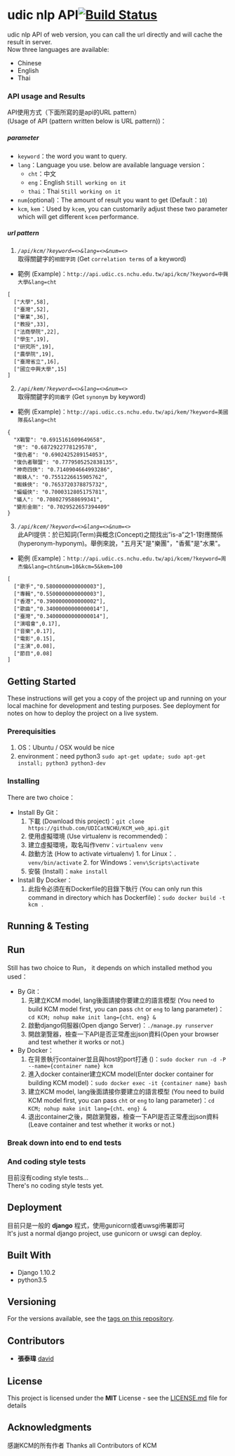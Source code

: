 # udic nlp API[![Build Status](https://travis-ci.org/UDICatNCHU/PTT_KCM_API.svg?branch=master)](https://travis-ci.org/UDICatNCHU/PTT_KCM_API)


udic nlp API of web version, you can call the url directly and will cache the result in server.  
Now three languages are available:
* Chinese
* English
* Thai


### API usage and Results

API使用方式（下面所寫的是api的URL pattern）  
(Usage of API (pattern written below is URL pattern))：

##### parameter

* `keyword`：the word you want to query.
* `lang`：Language you use. below are available language version：
  * `cht`：中文
  * `eng`：English `Still working on it`
  * `thai`：Thai `Still working on it`
* `num`(optional)：The amount of result you want to get (Default：`10`)
* `kcm`, `kem`：Used by `kcem`, you can customarily adjust these two parameter which will get different `kcem` performance.

##### url pattern

1. *`/api/kcm/?keyword=<>&lang=<>&num=<>`*  
  取得關鍵字的`相關字詞` (Get `correlation terms` of a keyword)
  * 範例 (Example)：`http://api.udic.cs.nchu.edu.tw/api/kcm/?keyword=中興大學&lang=cht`

  ```
  [
    ["大學",58],
    ["臺灣",52],
    ["畢業",36],
    ["教授",33],
    ["法商學院",22],
    ["學生",19],
    ["研究所",19],
    ["農學院",19],
    ["臺灣省立",16],
    ["國立中興大學",15]
  ]
  ```

2. *`/api/kem/?keyword=<>&lang=<>&num=<>`*  
取得關鍵字的`同義字` (Get `synonym` by keyword)
  * 範例 (Example)：`http://api.udic.cs.nchu.edu.tw/api/kem/?keyword=美國隊長&lang=cht`

  ```
  {
    "X戰警": "0.6915161609649658",
    "俠": "0.6872922778129578",
    "復仇者": "0.6902425289154053",
    "復仇者聯盟": "0.7779505252838135",
    "神奇四俠": "0.7140904664993286",
    "蜘蛛人": "0.7551226615905762",
    "蜘蛛俠": "0.7653720378875732",
    "蝙蝠俠": "0.7000312805175781",
    "蟻人": "0.7080279588699341",
    "變形金剛": "0.7029522657394409"
  }
  ```

3. *`/api/kcem/?keyword=<>&lang=<>&num=<>`*  
此API提供：於已知詞(Term)與概念(Concept)之間找出”is-a”之1-1對應關係(hyperonym-hyponym)。舉例來說，"五月天"是"樂團"，"香蕉"是"水果"。

  * 範例 (Example)：`http://api.udic.cs.nchu.edu.tw/api/kcem/?keyword=周杰倫&lang=cht&num=10&kcm=5&kem=100`

  ```
  [
    ["歌手","0.5800000000000003"],
    ["專輯","0.5500000000000003"],
    ["香港","0.3900000000000002"],
    ["歌曲","0.34000000000000014"],
    ["臺灣","0.34000000000000014"],
    ["演唱會",0.17],
    ["音樂",0.17],
    ["電影",0.15],
    ["主演",0.08],
    ["節目",0.08]
  ]
  ```

## Getting Started

These instructions will get you a copy of the project up and running on your local machine for development and testing purposes. See deployment for notes on how to deploy the project on a live system.

### Prerequisities

1. OS：Ubuntu / OSX would be nice
2. environment：need python3 `sudo apt-get update; sudo apt-get install; python3 python3-dev`

### Installing

There are two choice：

* Install By Git：
  1. 下載 (Download this project)：`git clone https://github.com/UDICatNCHU/KCM_web_api.git`
  2. 使用虛擬環境 (Use virtualenv is recommended)：
    1. 建立虛擬環境，取名叫作venv：`virtualenv venv`
    2. 啟動方法 (How to activate virtualenv)
      1. for Linux：`. venv/bin/activate`
      2. for Windows：`venv\Scripts\activate`
  3. 安裝 (Install)：`make install`
* Install By Docker：
  1. 此指令必須在有Dockerfile的目錄下執行 (You can only run this command in directory which has Dockerfile)：`sudo docker build -t kcm .`

## Running & Testing

## Run

Still has two choice to Run， it depends on which installed method you used：

* By Git：
  1. 先建立KCM model, lang後面請接你要建立的語言模型 (You need to build KCM model first, you can pass `cht` or `eng` to lang parameter)：`cd KCM; nohup make init lang={cht、eng} &`
  2. 啟動django伺服器(Open django Server)：`./manage.py runserver`
  3. 開啟瀏覽器，檢查一下API是否正常產出json資料(Open your browser and test whether it works or not.)
* By Docker：
  1. 在背景執行container並且與host的port打通 ()：`sudo docker run -d -P --name={container name} kcm`
  2. 進入docker container建立KCM model(Enter docker container for building KCM model)：`sudo docker exec -it {container name} bash`
  3. 建立KCM model, lang後面請接你要建立的語言模型 (You need to build KCM model first, you can pass `cht` or `eng` to lang parameter)：`cd KCM; nohup make init lang={cht、eng} &`
  4. 退出container之後，開啟瀏覽器，檢查一下API是否正常產出json資料(Leave container and test whether it works or not.)


### Break down into end to end tests

### And coding style tests

目前沒有coding style tests...  
There's no coding style tests yet.

## Deployment

目前只是一般的 **django** 程式，使用gunicorn或者uwsgi佈署即可  
It's just a normal django project, use gunicorn or uwsgi can deploy.

## Built With

* Django 1.10.2
* python3.5

## Versioning

For the versions available, see the [tags on this repository](https://github.com/david30907d/KCM/releases).

## Contributors

* **張泰瑋** [david](https://github.com/david30907d)

## License

This project is licensed under the **MIT** License - see the [LICENSE.md](LICENSE.md) file for details

## Acknowledgments

感謝KCM的所有作者 Thanks all Contributors of KCM
